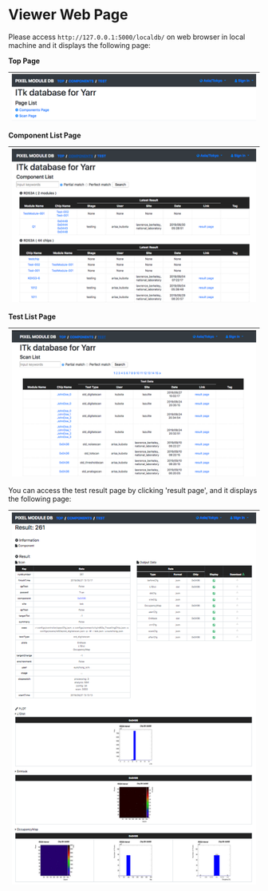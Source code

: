 # Viewer Web Page

Please access `http://127.0.0.1:5000/localdb/` on web browser in local machine and it displays the following page:

**Top Page**

|![Viewer Top Page](../images/viewer/top.png)|
|:-:|

**Component List Page**

|![Viewer Component Top Page](../images/viewer/top_component.png)|
|:-:|

**Test List Page**

|![Viewer Test Top Page](../images/viewer/top_test.png)|
|:-:|

You can access the test result page by clicking 'result page', and it displays the following page:

|![Viewer Result Page](../images/viewer/result.png)|
|:-:|


